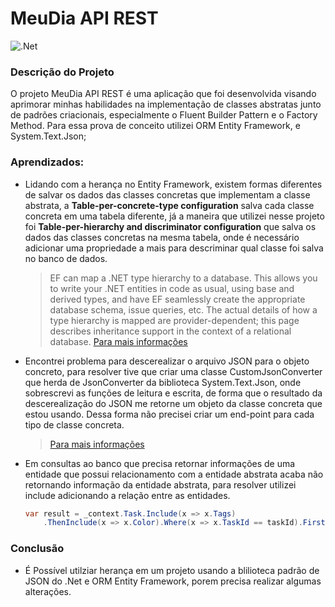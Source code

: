 # MeuDia API REST 

![.Net](https://img.shields.io/badge/.NET-5C2D91?style=for-the-badge&logo=.net&logoColor=white)

### Descrição do Projeto
O projeto MeuDia API REST é uma aplicação que foi desenvolvida visando aprimorar minhas habilidades na
implementação de classes abstratas junto de padrões criacionais, especialmente o Fluent Builder Pattern e o 
Factory Method. Para essa prova de conceito utilizei ORM Entity Framework, e System.Text.Json;


### Aprendizados: 
- Lidando com a herança no Entity Framework, existem formas diferentes de salvar os dados das classes concretas
  que implementam a classe abstrata, a **Table-per-concrete-type configuration**  salva cada classe concreta 
  em uma tabela diferente, já a maneira que utilizei nesse projeto  foi **Table-per-hierarchy and discriminator configuration**
  que salva os dados das classes concretas na mesma tabela, onde é necessário adicionar uma propriedade a mais para descriminar
  qual classe foi salva no banco de dados.
  
  > EF can map a .NET type hierarchy to a database. This allows you to write your .NET entities in code as usual, using base and derived types, and have EF seamlessly create the appropriate database schema, issue queries, etc. The actual details of how a type hierarchy is mapped are provider-dependent; this page describes inheritance support in the context of a relational database.
  > [Para mais informações](https://learn.microsoft.com/en-us/ef/core/modeling/inheritance)

- Encontrei problema para descerealizar o arquivo JSON para o objeto concreto, para resolver tive que criar uma classe CustomJsonConverter que herda de
  JsonConverter da biblioteca System.Text.Json, onde sobrescrevi as funções de leitura e escrita, de forma que o resultado da descerealização do
  JSON me retorne um objeto da classe concreta que estou usando. Dessa forma não precisei criar um end-point para cada tipo de classe concreta.
  
  > [Para mais informações](https://code-maze.com/csharp-polymorphic-serialization-and-deserialization/)
- Em consultas ao banco que precisa retornar informações de uma entidade que possui relacionamento com a entidade abstrata acaba não retornando informação da entidade abstrata, para resolver utilizei include adicionando a relação entre as entidades.

  ```csharp
  var result = _context.Task.Include(x => x.Tags)
      .ThenInclude(x => x.Color).Where(x => x.TaskId == taskId).First(); 
    ```
   
### Conclusão
- É Possível utilziar herança em um projeto usando a blilioteca padrão de JSON do .Net e ORM Entity Framework, porem precisa realizar algumas alterações. 
